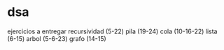 # dsa
ejercicios a entregar
recursividad (5-22) pila (19-24) cola (10-16-22) lista (6-15) arbol (5-6-23) grafo (14-15)